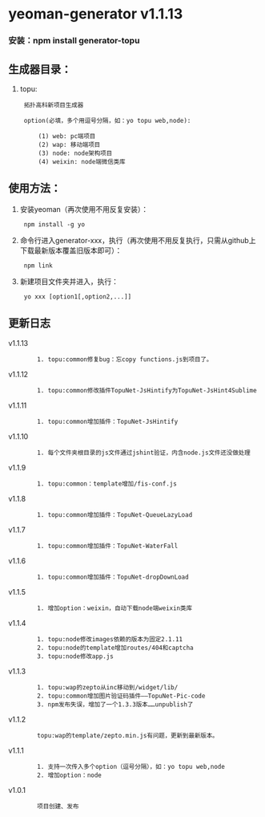 # yeoman-generator v1.1.13
### 安装：npm install generator-topu


生成器目录：
-------------
1. topu:

		拓扑高科新项目生成器
		
		option(必填，多个用逗号分隔，如：yo topu web,node):

			(1) web: pc端项目
			(2) wap: 移动端项目
			(3) node: node架构项目
			(4) weixin: node端微信类库
        

使用方法：
-------------

1. 安装yeoman（再次使用不用反复安装）：
		
		npm install -g yo

2. 命令行进入generator-xxx，执行（再次使用不用反复执行，只需从github上下载最新版本覆盖旧版本即可）：

		npm link

3. 新建项目文件夹并进入，执行：

		yo xxx [option1[,option2,...]]
		

更新日志
--------------
v1.1.13

	        1. topu:common修复bug：忘copy functions.js到项目了。

v1.1.12

	        1. topu:common修改插件TopuNet-JsHintify为TopuNet-JsHint4Sublime

v1.1.11

	        1. topu:common增加插件：TopuNet-JsHintify

v1.1.10

	        1. 每个文件夹根目录的js文件通过jshint验证，内含node.js文件还没做处理
	        
v1.1.9

	        1. topu:common：template增加/fis-conf.js

v1.1.8

	        1. topu:common增加插件：TopuNet-QueueLazyLoad

v1.1.7

	        1. topu:common增加插件：TopuNet-WaterFall

v1.1.6

	        1. topu:common增加插件：TopuNet-dropDownLoad

v1.1.5

	        1. 增加option：weixin，自动下载node端weixin类库

v1.1.4

	        1. topu:node修改images依赖的版本为固定2.1.11
	        2. topu:node的template增加routes/404和captcha
	        3. topu:node修改app.js

v1.1.3

	        1. topu:wap的zepto从inc移动到/widget/lib/
	        2. topu:common增加图片验证码插件——TopuNet-Pic-code
	        3. npm发布失误，增加了一个1.3.3版本……unpublish了

v1.1.2

	        topu:wap的template/zepto.min.js有问题，更新到最新版本。

v1.1.1

	        1. 支持一次传入多个option（逗号分隔），如：yo topu web,node
	        2. 增加option：node

v1.0.1

	        项目创建、发布